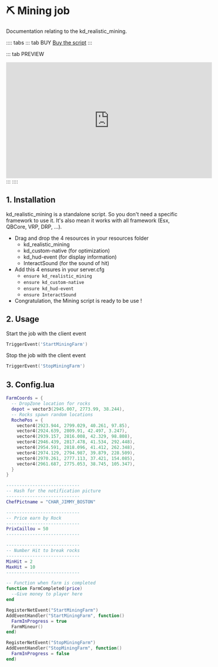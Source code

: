 # :pick: Mining job
Documentation relating to the kd_realistic_mining.

:::: tabs
::: tab BUY
[Buy the script](https://jumpon-studios.com/fivem/mining-job)
:::

::: tab PREVIEW
<iframe width="560" height="315" src="https://www.youtube.com/embed/1Tfnyto1sdQ?si=fIWIkDhi_nfuF8sr" title="YouTube video player" frameborder="0" allow="accelerometer; autoplay; clipboard-write; encrypted-media; gyroscope; picture-in-picture; web-share" allowfullscreen></iframe>
:::
::::

## 1. Installation

kd_realistic_mining is a standalone script. So you don't need a specific framework to use it. It's also mean it works with all framework (Esx, QBCore, VRP, DRP, …).

- Drag and drop the 4 resources in your resources folder
  - kd_realistic_mining
  - kd_custom-native (for optimization)
  - kd_hud-event (for display information)
  - InteractSound (for the sound of hit)
- Add this 4 ensures in your server.cfg
  - `ensure kd_realistic_mining`
  - `ensure kd_custom-native`
  - `ensure kd_hud-event`
  - `ensure InteractSound`
- Congratulation, the Mining script is ready to be use !

## 2. Usage
Start the job with the client event
```lua
TriggerEvent('StartMiningFarm')

```
Stop the job with the client event
```lua
TriggerEvent('StopMiningFarm')

```

## 3. Config.lua
```lua
FarmCoords = {
  -- DropZone location for rocks
  depot = vector3(2945.007, 2773.99, 38.244),
  -- Rocks spawn random locations
  RochePos = {
    vector4(2923.944, 2799.029, 40.261, 97.85),
    vector4(2924.639, 2809.91, 42.497, 3.247),
    vector4(2939.157, 2816.008, 42.329, 98.808),
    vector4(2946.439, 2817.478, 41.534, 292.448),
    vector4(2954.591, 2818.096, 41.412, 262.348),
    vector4(2974.129, 2794.987, 39.879, 228.509),
    vector4(2970.261, 2777.113, 37.421, 154.085),
    vector4(2961.687, 2775.053, 38.745, 105.347),
  }
}

----------------------------
-- Hash for the notification picture
----------------------------
ChefPictname = "CHAR_JIMMY_BOSTON"

----------------------------
-- Price earn by Rock
----------------------------
PrixCaillou = 50
----------------------------

----------------------------
-- Number Hit to break rocks
----------------------------
MinHit = 2
MaxHit = 10
----------------------------

-- Function when farm is completed
function FarmCompleted(price)
  --Give money to player here
end

RegisterNetEvent("StartMiningFarm")
AddEventHandler("StartMiningFarm", function()
  FarmInProgress = true
  FarmMineur()
end)

RegisterNetEvent("StopMiningFarm")
AddEventHandler("StopMiningFarm", function()
  FarmInProgress = false
end)

```